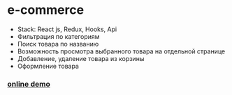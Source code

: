 # e-commerce
- Stack: React js, Redux, Hooks, Api
- Фильтрация по категориям
- Поиск товара по названию
- Возможность просмотра выбранного товара на отдельной странице
- Добавление, удаление товара из корзины
- Оформление товара
### [online demo](https://quizzical-kalam-d52dab.netlify.app/)
